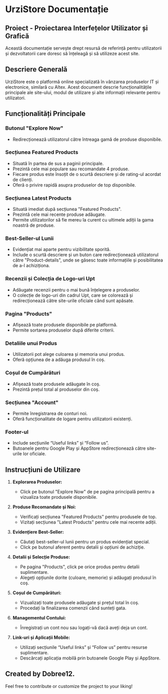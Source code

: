 # UrziStore Documentație

## Proiect - Proiectarea Interfețelor Utilizator și Grafică
Această documentație servește drept resursă de referință pentru utilizatorii și dezvoltatorii care doresc să înțeleagă și să utilizeze acest site.

## Descriere Generală
UrziStore este o platformă online specializată în vânzarea produselor IT și electronice, similară cu Altex. Acest document descrie funcționalitățile principale ale site-ului, modul de utilizare și alte informații relevante pentru utilizatori.

## Funcționalități Principale
### Butonul "Explore Now"
- Redirecționează utilizatorul către întreaga gamă de produse disponibile.

### Secțiunea Featured Products
- Situată în partea de sus a paginii principale.
- Prezintă cele mai populare sau recomandate 4 produse.
- Fiecare produs este însoțit de o scurtă descriere și de rating-ul acordat de clienți.
- Oferă o privire rapidă asupra produselor de top disponibile.

### Secțiunea Latest Products
- Situată imediat după secțiunea "Featured Products".
- Prezintă cele mai recente produse adăugate.
- Permite utilizatorilor să fie mereu la curent cu ultimele adiții la gama noastră de produse.

### Best-Seller-ul Lunii
- Evidențiat mai aparte pentru vizibilitate sporită.
- Include o scurtă descriere și un buton care redirecționează utilizatorul către "Product-details", unde se găsesc toate informațiile și posibilitatea de a-l achiziționa.

### Recenzii și Colecția de Logo-uri Upt
- Adăugate recenzii pentru o mai bună înțelegere a produselor.
- O colecție de logo-uri din cadrul Upt, care se colorează și redirecționează către site-urile oficiale când sunt apăsate.

### Pagina "Products"
- Afișează toate produsele disponibile pe platformă.
- Permite sortarea produselor după diferite criterii.

### Detaliile unui Produs
- Utilizatorii pot alege culoarea și memoria unui produs.
- Oferă opțiunea de a adăuga produsul în coș.

### Coșul de Cumpărături
- Afișează toate produsele adăugate în coș.
- Prezintă prețul total al produselor din coș.

### Secțiunea "Account"
- Permite înregistrarea de conturi noi.
- Oferă funcționalitate de logare pentru utilizatorii existenți.

### Footer-ul
- Include secțiunile “Useful links” și “Follow us”.
- Butoanele pentru Google Play și AppStore redirecționează către site-urile lor oficiale.

## Instrucțiuni de Utilizare
1. **Explorarea Produselor:**
   - Click pe butonul "Explore Now" de pe pagina principală pentru a vizualiza toate produsele disponibile.
   
2. **Produse Recomandate și Noi:**
   - Verificați secțiunea "Featured Products" pentru produsele de top.
   - Vizitați secțiunea "Latest Products" pentru cele mai recente adiții.

3. **Evidențiere Best-Seller:**
   - Căutați best-seller-ul lunii pentru un produs evidențiat special.
   - Click pe butonul aferent pentru detalii și opțiuni de achiziție.

4. **Detalii și Selecție Produse:**
   - Pe pagina "Products", click pe orice produs pentru detalii suplimentare.
   - Alegeți opțiunile dorite (culoare, memorie) și adăugați produsul în coș.

5. **Coșul de Cumpărături:**
   - Vizualizați toate produsele adăugate și prețul total în coș.
   - Procedați la finalizarea comenzii când sunteți gata.

6. **Managementul Contului:**
   - Înregistrați un cont nou sau logați-vă dacă aveți deja un cont.

7. **Link-uri și Aplicații Mobile:**
   - Utilizați secțiunile “Useful links” și “Follow us” pentru resurse suplimentare.
   - Descărcați aplicația mobilă prin butoanele Google Play și AppStore.

## Created by Dobree12.

Feel free to contribute or customize the project to your liking!
